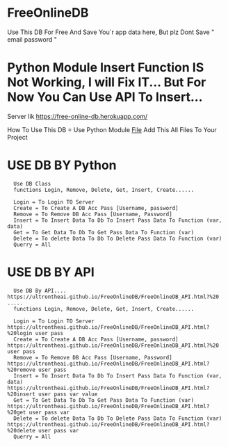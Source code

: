 # FreeOnlineDB
Use This DB For Free And Save You`r app data here, But plz Dont Save " email password "

# Python Module Insert Function IS Not Working, I will Fix IT... But For Now You Can Use API To Insert...

Server lik https://free-online-db.herokuapp.com/

How To Use This DB = Use Python Module <a href="https://github.com/UltronTheAI/FreeOnlineDB/raw/main/FreeOnlineDB.rar">File</a> Add This All Files To Your Project

  #   USE DB BY Python

      Use DB Class
      functions Login, Remove, Delete, Get, Insert, Create......

      Login = To Login TO Server
      Create = To Create A DB Acc Pass [Username, password]
      Remove = To Remove DB Acc Pass [Username, Password]
      Insert = To Insert Data To Db To Insert Pass Data To Function (var, data)
      Get = To Get Data To Db To Get Pass Data To Function (var)
      Delete = To delete Data To Db To Delete Pass Data To Function (var)
      Querry = All
      
  #   USE DB BY API

      Use DB By API.... https://ultrontheai.github.io/FreeOnlineDB/FreeOnlineDB_API.html?%20 .....
      functions Login, Remove, Delete, Get, Insert, Create......

      Login = To Login TO Server https://ultrontheai.github.io/FreeOnlineDB/FreeOnlineDB_API.html?%20login user pass
      Create = To Create A DB Acc Pass [Username, password] https://ultrontheai.github.io/FreeOnlineDB/FreeOnlineDB_API.html?%20 user pass
      Remove = To Remove DB Acc Pass [Username, Password] https://ultrontheai.github.io/FreeOnlineDB/FreeOnlineDB_API.html?%20remove user pass
      Insert = To Insert Data To Db To Insert Pass Data To Function (var, data) https://ultrontheai.github.io/FreeOnlineDB/FreeOnlineDB_API.html?%20insert user pass var value
      Get = To Get Data To Db To Get Pass Data To Function (var) https://ultrontheai.github.io/FreeOnlineDB/FreeOnlineDB_API.html?%20get user pass var
      Delete = To delete Data To Db To Delete Pass Data To Function (var) https://ultrontheai.github.io/FreeOnlineDB/FreeOnlineDB_API.html?%20delete user pass var
      Querry = All

